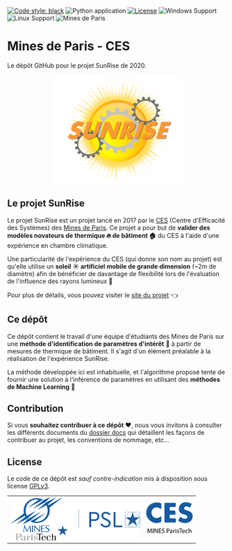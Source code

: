 [![Code style: black](https://img.shields.io/badge/code%20style-black-000000.svg)](https://github.com/psf/black)
![Python application](https://github.com/18tbr/sunrise-refonte/workflows/Python%20application/badge.svg)
[![License](https://img.shields.io/github/license/18tbr/sunrise-refonte)](https://github.com/18tbr/sunrise-refonte/blob/master/LICENSE)
![Windows Support](https://img.shields.io/badge/Windows-Support-brightgreen.svg)
![Linux Support](https://img.shields.io/badge/Linux-Support-brightgreen.svg)
![Mines de Paris](https://img.shields.io/badge/Organisme-Mines%20de%20Paris-blue)
# Mines de Paris - CES
Le dépôt GitHub pour le projet SunRise de 2020.

<p align='center' style="text-align:center;">
    <a href="https://sites.google.com/view/2019-2020-gr12/home" target="_blank">
        <img src="https://github.com/18tbr/sunrise-refonte/blob/tbr/assets/logoProjet2020.png?raw=true" height="250px">
    </a>
</p>

## Le projet SunRise
Le projet SunRise est un projet lancé en 2017 par le [CES](http://www.ces.mines-paristech.fr/Accueil/) (Centre d'Efficacité des Systèmes) des [Mines de Paris](http://www.mines-paristech.fr/). Ce projet a pour but de __valider des modèles novateurs de thermique :fire: de bâtiment :house:__ du CES à l'aide d'une expérience en chambre climatique.

Une particularité de l'expérience du CES (qui donne son nom au projet) est qu'elle utilise un __soleil :sunny: artificiel mobile de grande dimension__ (~2m de diamètre) afin de bénéficier de davantage de flexibilité lors de l'évaluation de l'influence des rayons lumineux :flashlight:

Pour plus de détails, vous pouvez visiter le [site du projet](https://sites.google.com/view/2019-2020-gr12/home) :point_left:

## Ce dépôt
Ce dépôt contient le travail d'une équipe d'étudiants des Mines de Paris sur une __méthode d'identification de paramètres d'intérêt__ :monocle_face: à partir de mesures de thermique de bâtiment. Il s'agit d'un élément préalable à la réalisation de l'expérience SunRise.

La méthode développée ici est inhabituelle, et l'algorithme proposé tente de fournir une solution à l'inférence de paramètres en utilisant des __méthodes de Machine Learning__ :robot:

## Contribution
Si vous __souhaitez contribuer à ce dépôt :heart:__, nous vous invitons à consulter les différents documents du [dossier docs](https://github.com/18tbr/sunrise-refonte/tree/master/docs) qui détaillent les façons de contribuer au projet, les conventions de nommage, etc...

## License
Le code de ce dépôt est _sauf contre-indication_ mis à disposition sous license [GPLv3](https://www.gnu.org/licenses/gpl-3.0.en.html).

<table style="margin-left:auto;margin-right:auto">
  <tr>
    <td>
      <a href="http://www.mines-paristech.fr/" target="_blank">
          <img src="https://github.com/18tbr/sunrise-refonte/blob/tbr/assets/logoMinesParisTech.png?raw=true" height="100px">
      </a>
    </td>
    <td>
      <a href="http://www.ces.mines-paristech.fr/Accueil/" target="_blank">
          <img src="https://github.com/18tbr/sunrise-refonte/blob/tbr/assets/logoCES.png?raw=true" height="75px">
      </a>
    </td>
  </tr>
</table>
